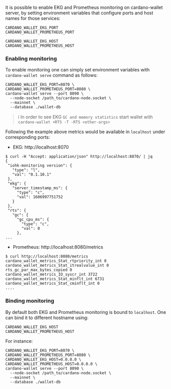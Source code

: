 It is possible to enable EKG and Prometheus monitoring on cardano-wallet server, by setting environment variables that configure ports and host names for those services:
```
CARDANO_WALLET_EKG_PORT
CARDANO_WALLET_PROMETHEUS_PORT

CARDANO_WALLET_EKG_HOST
CARDANO_WALLET_PROMETHEUS_HOST
```
### Enabling monitoring
To enable monitoring one can simply set environment variables with `cardano-wallet serve` command as follows:
```
CARDANO_WALLET_EKG_PORT=8070 \
CARDANO_WALLET_PROMETHEUS_PORT=8080 \
cardano-wallet serve --port 8090 \
  --node-socket /path_to/cardano-node.socket \
  --mainnet \
  --database ./wallet-db
```
> :information_source: In order to see EKG `GC and memory statistics` start wallet with `cardano-wallet +RTS -T -RTS <other-args>`
> 

Following the example above metrics would be available in `localhost` under corresponding ports:
 - EKG: http://localhost:8070
 ```
 $ curl -H "Accept: application/json" http://localhost:8070/ | jq
{
  "iohk-monitoring version": {
    "type": "l",
    "val": "0.1.10.1"
  },
  "ekg": {
    "server_timestamp_ms": {
      "type": "c",
      "val": 1606997751752
    }
  },
  "rts": {
    "gc": {
      "gc_cpu_ms": {
        "type": "c",
        "val": 0
      },
...
 ```
 - Prometheus: http://localhost:8080/metrics  
 ```
 $ curl http://localhost:8080/metrics 
cardano_wallet_metrics_Stat_rtpriority_int 0
cardano_wallet_metrics_Stat_itrealvalue_int 0
rts_gc_par_max_bytes_copied 0
cardano_wallet_metrics_IO_syscr_int 3722
cardano_wallet_metrics_Stat_minflt_int 6731
cardano_wallet_metrics_Stat_cminflt_int 0
....
 ```

### Binding monitoring

By default both EKG and Prometheus monitoring is bound to `localhost`. One can bind it to different hostname using:

```
CARDANO_WALLET_EKG_HOST
CARDANO_WALLET_PROMETHEUS_HOST
```

For instance:

```
CARDANO_WALLET_EKG_PORT=8070 \
CARDANO_WALLET_PROMETHEUS_PORT=8080 \
CARDANO_WALLET_EKG_HOST=0.0.0.0 \
CARDANO_WALLET_PROMETHEUS_HOST=0.0.0.0 \
cardano-wallet serve --port 8090 \
  --node-socket /path_to/cardano-node.socket \
  --mainnet \
  --database ./wallet-db
```


